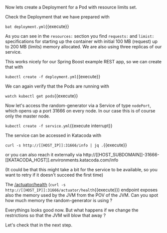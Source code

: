 
Now lets create a Deployment for a Pod with resource limits set.

Check the Deployment that we have prepared with

`bat deployment.yml`{{execute}}

As you can see in the `resources:` section you find `requests:` and `limist:` specifications for starting up the container with initial 100 MB (request) up to 200 MB (limits) memory allocated. We are also using three replicas of our service.

This works nicely for our Spring Boost example REST app, so we can create that with

`kubectl create -f deployment.yml`{{execute}}

We can again verify that the Pods are running with

`watch kubectl get pods`{{execute}}

Now let's access the random-generator via a Service of type `nodePort`, which opens up a port 31666 on every node. In our case this is of course only the master node.

`kubectl create -f service.yml`{{execute interrupt}}

The service can be accessed in Katacoda with

`curl -s http://[[HOST_IP]]:31666/info | jq .`{{execute}}

or you can also reach it externally via http://[[HOST_SUBDOMAIN]]-31666-[[KATACODA_HOST]].environments.katacoda.com/info

(It could be that this might take a bit for the service to be available, so you want to retry if it doesn't succeed the first time)

The [/actuator/health](http://[[HOST_SUBDOMAIN]]-31666-[[KATACODA_HOST]].environments.katacoda.com//actuator/health) (`curl -s http://[[HOST_IP]]:31666/actuator/health`{{execute}}) endpoint exposes also the memory used by the JVM from the POV of the JVM. Can you spot how much memory the random-generator is using ?

Everythings looks good now. But what happens if we change the restrictions so that the JVM will blow that away ?

Let's check that in the next step.
